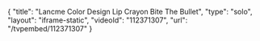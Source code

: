 {
    "title": "Lancme Color Design Lip Crayon  Bite The Bullet",
    "type": "solo",
    "layout": "iframe-static",
    "videoId": "112371307",
    "url": "\/tvpembed\/112371307"
}